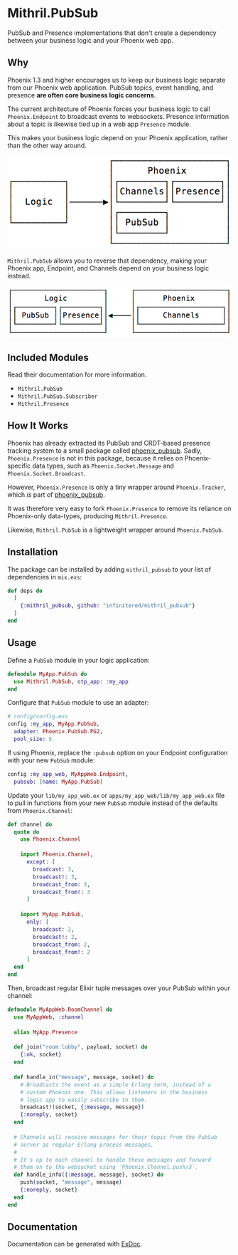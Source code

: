 # Mithril.PubSub

PubSub and Presence implementations that don't create a dependency between your
business logic and your Phoenix web app.

## Why

Phoenix 1.3 and higher encourages us to keep our business logic separate from our
Phoenix web application. PubSub topics, event handling, and presence **are often 
core business logic concerns**.

The current architecture of Phoenix forces your business logic to call 
`Phoenix.Endpoint` to broadcast events to websockets. Presence information about
a topic is likewise tied up in a web app `Presence` module.

This makes your business logic depend on your Phoenix application, rather
than the other way around.

![Logic depends on Phoenix](assets/phoenix_dependency.png)

`Mithril.PubSub` allows you to reverse that dependency, making your
Phoenix app, Endpoint, and Channels depend on your business logic instead.

![Phoenix depends on Logic](assets/logic_dependency.png)

## Included Modules

Read their documentation for more information.

- `Mithril.PubSub`
- `Mithril.PubSub.Subscriber`
- `Mithril.Presence`

## How It Works

Phoenix has already extracted its PubSub and CRDT-based presence tracking 
system to a small package called [phoenix_pubsub][pp]. Sadly, 
`Phoenix.Presence` is not in this package, because it relies on 
Phoenix-specific data types, such as `Phoenix.Socket.Message` and 
`Phoenix.Socket.Broadcast`.

However, `Phoenix.Presence` is only a tiny wrapper around `Phoenix.Tracker`,
which _is_ part of [phoenix_pubsub][pp].

It was therefore very easy to fork `Phoenix.Presence` to remove its reliance
on Phoenix-only data-types, producing `Mithril.Presence`.

Likewise, `Mithril.PubSub` is a lightweight wrapper around `Phoenix.PubSub`.

## Installation

The package can be installed by adding `mithril_pubsub` to your list of dependencies in `mix.exs`:

```elixir
def deps do
  [
    {:mithril_pubsub, github: "infinitered/mithril_pubsub"}
  ]
end
```

## Usage

Define a `PubSub` module in your logic application:

```elixir
defmodule MyApp.PubSub do
  use Mithril.PubSub, otp_app: :my_app
end
```

Configure that `PubSub` module to use an adapter:

```elixir
# config/config.exs
config :my_app, MyApp.PubSub,
  adapter: Phoenix.PubSub.PG2,
  pool_size: 5
```

If using Phoenix, replace the `:pubsub` option on your Endpoint configuration
with your new `PubSub` module:

```elixir
config :my_app_web, MyAppWeb.Endpoint,
  pubsub: [name: MyApp.PubSub]
```

Update your `lib/my_app_web.ex` or `apps/my_app_web/lib/my_app_web.ex` file to
pull in functions from your new `PubSub` module instead of the defaults from
`Phoenix.Channel`:

```elixir
def channel do
  quote do
    use Phoenix.Channel

    import Phoenix.Channel,
      except: [
        broadcast: 3,
        broadcast!: 3,
        broadcast_from: 3,
        broadcast_from!: 3
      ]

    import MyApp.PubSub,
      only: [
        broadcast: 2,
        broadcast!: 2,
        broadcast_from: 2,
        broadcast_from!: 2
      ]
  end
end
```

Then, broadcast regular Elixir tuple messages over your PubSub within your channel:

```elixir
defmodule MyAppWeb.RoomChannel do
  use MyAppWeb, :channel

  alias MyApp.Presence

  def join("room:lobby", payload, socket) do
    {:ok, socket}
  end

  def handle_in("message", message, socket) do
    # Broadcasts the event as a simple Erlang term, instead of a
    # custom Phoenix one. This allows listeners in the business
    # logic app to easily subscribe to them.
    broadcast!(socket, {:message, message})
    {:noreply, socket}
  end

  # Channels will receive messages for their topic from the PubSub
  # server as regular Erlang process messages.
  #
  # It's up to each channel to handle these messages and forward
  # them on to the websocket using `Phoenix.Channel.push/3`.
  def handle_info({:message, message}, socket) do
    push(socket, "message", message)
    {:noreply, socket}
  end
end
```

## Documentation

Documentation can be generated with [ExDoc](https://github.com/elixir-lang/ex_doc).

[pp]: https://hexdocs.pm/phoenix_pubsub